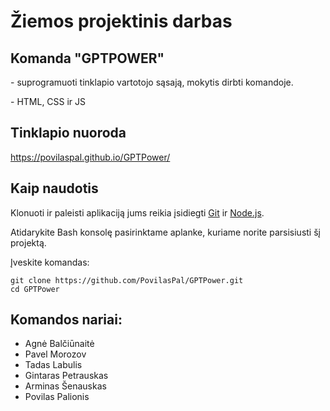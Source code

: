 # Žiemos projektinis darbas

## Komanda "GPTPOWER"

<Tikslas/> - suprogramuoti tinklapio vartotojo sąsają, mokytis dirbti komandoje.

<Technologijos/> -  HTML, CSS ir JS 

## Tinklapio nuoroda

https://povilaspal.github.io/GPTPower/

## Kaip naudotis

Klonuoti ir paleisti aplikaciją jums reikia įsidiegti [Git](https://git-scm.com/) ir [Node.js](https://nodejs.org/en).

Atidarykite Bash konsolę pasirinktame aplanke, kuriame norite parsisiusti šį projektą.

Įveskite komandas:
```
git clone https://github.com/PovilasPal/GPTPower.git
cd GPTPower
```

## Komandos nariai:

* Agnė Balčiūnaitė
* Pavel Morozov
* Tadas Labulis
* Gintaras Petrauskas
* Arminas Šenauskas
* Povilas Palionis
